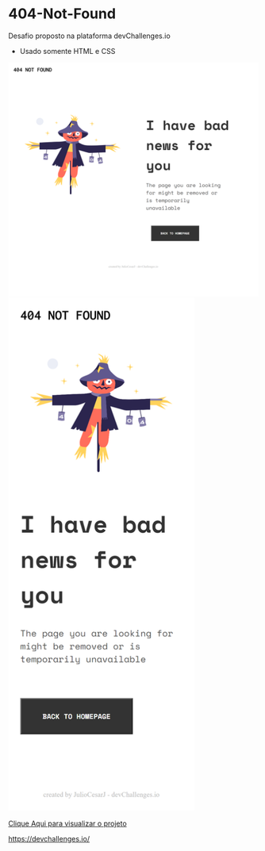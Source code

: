 # 404-Not-Found
Desafio proposto na plataforma devChallenges.io

- Usado somente HTML e CSS

<img src="Desktop.png" width="720px"> 

<img src="Mobile.png" width="375px">

<a href="https://juliocesarj.github.io/404-Not-Found/" target= "_blank" rel="noopener">Clique Aqui para visualizar o projeto<a>
 

https://devchallenges.io/

